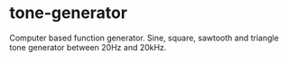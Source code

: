 # tone-generator
 Computer based function generator. Sine, square, sawtooth and triangle tone generator between 20Hz and 20kHz. 
